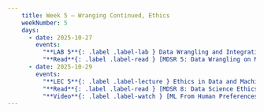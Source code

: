 ```yaml
---
    title: Week 5 – Wranging Continued, Ethics
    weekNumber: 5
    days:
      - date: 2025-10-27
        events:
          "**LAB 5**{: .label .label-lab } Data Wrangling and Integration": 
          "**Read**{: .label .label-read } [MDSR 5: Data Wrangling on Multiple Tables](https://mdsr-book.github.io/mdsr3e/05-joins.html)":
      - date: 2025-10-29
        events:
          "**LEC 5**{: .label .label-lecture } Ethics in Data and Machine Learning":
          "**Read**{: .label .label-read } [MDSR 8: Data Science Ethics](https://mdsr-book.github.io/mdsr3e/08-ethics.html)":
          "**Video**{: .label .label-watch } [ML From Human Preferences](https://www.youtube.com/watch?v=-kdR_7dCcyI)":
---
```

